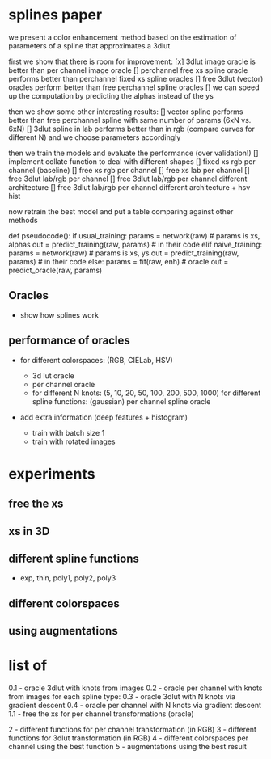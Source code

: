 # splines paper

we present a color enhancement method based on the estimation of parameters of a spline that approximates a 3dlut

first we show that there is room for improvement:
  [x] 3dlut image oracle is better than per channel image oracle
  [] perchannel free xs spline oracle performs better than perchannel fixed xs spline oracles
  [] free 3dlut (vector) oracles perform better than free perchannel spline oracles
  [] we can speed up the computation by predicting the alphas instead of the ys

then we show some other interesting results:
  [] vector spline performs better than free perchannel spline with same number of params (6xN vs. 6xN)
  [] 3dlut spline in lab performs better than in rgb (compare curves for different N)
  and we choose parameters accordingly

then we train the models and evaluate the performance (over validation!)
  [] implement collate function to deal with different shapes
  [] fixed xs rgb per channel (baseline)
  [] free xs rgb per channel
  [] free xs lab per channel
  [] free 3dlut lab/rgb per channel
  [] free 3dlut lab/rgb per channel different architecture
  [] free 3dlut lab/rgb per channel different architecture + hsv hist


now retrain the best model and put a table comparing against other methods

def pseudocode():
    if usual_training:
        params = network(raw)  # params is xs, alphas
        out = predict_training(raw, params)  # in their code
    elif naive_training:
        params = network(raw)  # params is xs, ys
        out = predict_training(raw, params)  # in their code
    else:
        params = fit(raw, enh)  # oracle
        out = predict_oracle(raw, params)



## Oracles

- show how splines work 

## performance of oracles
- for different colorspaces: (RGB, CIELab, HSV)
    - 3d lut oracle
    - per channel oracle
    - for different N knots: (5, 10, 20, 50, 100, 200, 500, 1000)
        for different spline functions: (gaussian)
            per channel spline oracle

- add extra information (deep features + histogram)
  - train with batch size 1
  - train with rotated images

# experiments

## free the xs

## xs in 3D

## different spline functions
- exp, thin, poly1, poly2, poly3

## different colorspaces

## using augmentations

# list of
0.1 - oracle 3dlut with knots from images
0.2 - oracle per channel with knots from images
for each spline type:
0.3 - oracle 3dlut with N knots via gradient descent
0.4 - oracle per channel with N knots via gradient descent
1.1 - free the xs for per channel transformations (oracle)

2 - different functions for per channel transformation (in RGB)
3 - different functions for 3dlut transformation (in RGB)
4 - different colorspaces per channel using the best function
5 - augmentations using the best result


